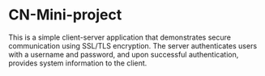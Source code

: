 # CN-Mini-project
This is a simple client-server application that demonstrates secure communication using SSL/TLS encryption. The server authenticates users with a username and password, and upon successful authentication, provides system information to the client.
